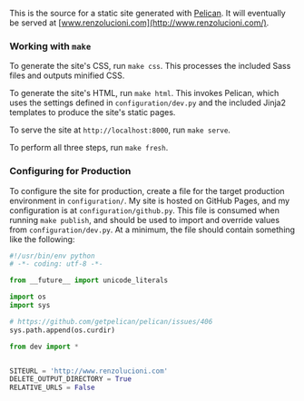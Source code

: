 This is the source for a static site generated with [Pelican](http://blog.getpelican.com/). It will eventually be served at [www.renzolucioni.com](http://www.renzolucioni.com/).


### Working with `make` ###

To generate the site's CSS, run `make css`. This processes the included Sass files and outputs minified CSS.

To generate the site's HTML, run `make html`. This invokes Pelican, which uses the settings defined in `configuration/dev.py` and the included Jinja2 templates to produce the site's static pages.

To serve the site at `http://localhost:8000`, run `make serve`.

To perform all three steps, run `make fresh`.


### Configuring for Production ###

To configure the site for production, create a file for the target production environment in `configuration/`. My site is hosted on GitHub Pages, and my configuration is at `configuration/github.py`. This file is consumed when running `make publish`, and should be used to import and override values from `configuration/dev.py`. At a minimum, the file should contain something like the following:

```python
#!/usr/bin/env python
# -*- coding: utf-8 -*-

from __future__ import unicode_literals

import os
import sys

# https://github.com/getpelican/pelican/issues/406
sys.path.append(os.curdir)

from dev import *


SITEURL = 'http://www.renzolucioni.com'
DELETE_OUTPUT_DIRECTORY = True
RELATIVE_URLS = False
```
